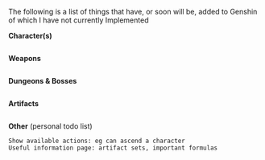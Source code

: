 The following is a list of things that have, or soon will be, added to Genshin of which I have not currently Implemented

**Character(s)**
```text
```
**Weapons**
```text
```
**Dungeons & Bosses**
```text
```
**Artifacts**
```text
```
**Other** (personal todo list)
```text
Show available actions: eg can ascend a character
Useful information page: artifact sets, important formulas
```
